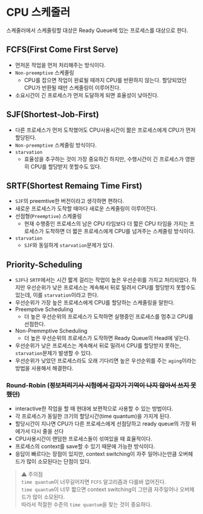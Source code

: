 # CPU 스케줄러

스케줄러에서 스케줄링할 대상은 Ready Queue에 있는 프로세스를 대상으로 한다.
## FCFS(First Come First Serve)
- 먼저온 작업을 먼저 처리해주는 방식이다.
- `Non-preemptive` 스케줄링
    - CPU를 잡으면 작업이 완료될 때까지 CPU를 반환하지 않는다. 할당되었던 CPU가 반환될 때만 스케줄링이 이루어진다.
- 소요시간이 긴 프로세스가 먼저 도달하게 되면 효율성이 낮아진다.

## SJF(Shortest-Job-First)
- 다른 프로세스가 먼저 도착했어도 CPU사용시간이 짦은 프로세스에게 CPU가 먼저 할당된다.
- `Non-preemptive` 스케줄링 방식이다.
- `starvation`
    - 효율성을 추구하는 것이 가장 중요하긴 하지만, 수행시간이 긴 프로세스가 영원히 CPU를 할당받지 못할수도 있다.

## SRTF(Shortest Remaing Time First)
- `SJF`의 preemtive한 버전이라고 생각하면 편하다.
- 새로운 프로세스가 도착할 때마다 새로운 스케줄링이 이루어진다.
- 선점형(`Preemptive`) 스케줄링
    - 현재 수행중인 프로세스의 남은 CPU 타임보다 더 짧은 CPU 타임을 가지는 프로세스가 도착하면 더 짧은 프로세스에게 CPU를 넘겨주는 스케줄링 방식이다.
- `starvation`
    - `SJF`와 동일하게 `starvation`문제가 있다.

## Priority-Scheduling
- `SJF`나 `SRTF`에서는 시간 짧게 걸리는 작업이 높은 우선순위를 가지고 처리되었다. 하지만 우선순위가 낮은 프로세스는 계속해서 뒤로 밀려서 CPU를 할당받지 못할수도 있는데, 이를 `starvation`이라고 한다.
- 우선순위가 가장 높은 프로세스에게 CPU를 할당하는 스케줄링을 말한다.
- Preemptive Scheduling
    - 더 높은 우선순위의 프로세스가 도착하면 실행중인 프로세스를 멈추고 CPU를 선점한다.
- Non-Premmptive Scheduling
    - 더 높은 우선순위의 프로세스가 도작하면 Ready Queue의 Head에 넣는다.
- 우선순위가 낮은 프로세스는 계속해서 뒤로 밀려서 CPU를 할당받지 못하는, `starvation`문제가 발생할 수 있다.
- 우선순위가 낮았던 프로세스라도 오래 기다리면 높은 우선순위를 주는 `aging`이라는 방법을 사용해서 해결한다.

### Round-Robin (~~정보처리기사 시험에서 갑자기 기억이 나지 않아서 쓰지 못했던~~)
- interactive한 작업을 할 때 현대에 보편적으로 사용할 수 있는 방법이다.
- 각 프로세스가 동일한 크기의 할당시간(time quantum)을 가지게 된다.
- 할당시간이 지나면 CPU가 다른 프로세스에게 선점당하고 ready queue의 가장 뒤에가서 다시 줄을 선다
- CPU사용시간이 랜덤한 프로세스들이 섞여있을 때 효율적이다.
- 프로세스의 context를 save할 수 있기 때문에 가능한 방식이다.
- 응답이 빠르다는 장점이 있지만, context switching이 자주 일어나는만큼 오버헤드가 많이 소모된다는 단점이 있다.

> ⚠️ 주의점<br>
> `time quantum`이 너무길어지면 `FCFS` 알고리즘과 다를바 없어진다.<br>
> `time quantum`이 너무 짧으면 context switching이 그만큼 자주일어나 오버헤드가 많이 소모된다.<br>
> 따라서 적절한 수준의 `time quantum`을 찾는 것이 중요하다.